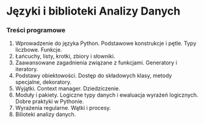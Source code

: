 # Języki i biblioteki Analizy Danych
### Treści programowe

1. Wprowadzenie do języka Python. Podstawowe konstrukcje i pętle. Typy liczbowe. Funkcje.
2. Łańcuchy, listy, krotki, zbiory i słowniki.
3. Zaawansowane zagadnienia związane z funkcjami. Generatory i iteratory.
4. Podstawy obiektowości. Dostęp do składowych klasy, metody specjalne, dekoratory.
5. Wyjątki. Context manager. Dziedziczenie.
6. Moduły i pakiety. Logiczne typy danych i ewaluacja wyrażeń logicznych. Dobre praktyki w Pythonie.
7. Wyrażenia regularne. Wątki i procesy.
8. Bilioteki analizy danych.
